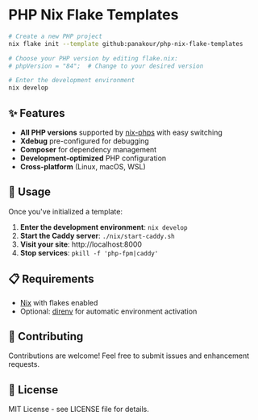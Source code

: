 # PHP Nix Flake Templates

```bash
# Create a new PHP project
nix flake init --template github:panakour/php-nix-flake-templates

# Choose your PHP version by editing flake.nix:
# phpVersion = "84";  # Change to your desired version

# Enter the development environment
nix develop
```


## ✨ Features
- **All PHP versions** supported by [nix-phps](https://github.com/fossar/nix-phps) with easy switching
- **Xdebug** pre-configured for debugging
- **Composer** for dependency management
- **Development-optimized** PHP configuration
- **Cross-platform** (Linux, macOS, WSL)


## 📖 Usage
Once you've initialized a template:

1. **Enter the development environment**: `nix develop`
2. **Start the Caddy server**: `./nix/start-caddy.sh`
3. **Visit your site**: http://localhost:8000
4. **Stop services**: `pkill -f 'php-fpm|caddy'`


## 📋 Requirements

- [Nix](https://nixos.org/download.html) with flakes enabled
- Optional: [direnv](https://direnv.net/) for automatic environment activation

## 🤝 Contributing

Contributions are welcome! Feel free to submit issues and enhancement requests.

## 📄 License

MIT License - see LICENSE file for details.
